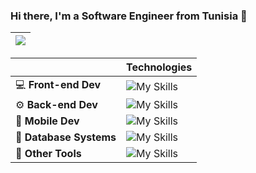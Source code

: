 
### Hi there, I'm a Software Engineer from Tunisia  👋

  
  
  
|  <a href="https://github.com/anuraghazra/github-readme-stats"><img align="center" src="https://github-readme-stats-244h-maiko26.vercel.app/api/top-langs/?username=MAiKo26&langs_count=20&layout=compact&theme=transparent&hide_border=true" /> </a> |
| ------------- | 



|        | Technologies                                         |
| -------------- | ---------------------------------------------------- |
| :computer: **Front-end Dev**   |  ![My Skills](https://skillicons.dev/icons?i=nextjs,react,angular,bootstrap,sass) |
| :gear: **Back-end Dev**    |  ![My Skills](https://skillicons.dev/icons?i=nextjs,express,django,spring)          |
| :iphone: **Mobile Dev** | ![My Skills](https://skillicons.dev/icons?i=java,react)      |
| :floppy_disk: **Database Systems**   | ![My Skills](https://skillicons.dev/icons?i=postgresql,mysql,firebase,sqlite,mongodb)   |
| :wrench: **Other Tools**      |  ![My Skills](https://skillicons.dev/icons?i=git,raspberrypi,latex,docker)   |

  








<!--
**MAiKo26/MAiKo26** is a ✨ _special_ ✨ repository because its `README.md` (this file) appears on your GitHub profile.

Here are some ideas to get you started:



- 🔭 I’m currently working on ...
- 🌱 I’m currently learning ...
- 👯 I’m looking to collaborate on ...
- 🤔 I’m looking for help with ...
- 💬 Ask me about ...
- 📫 How to reach me: ...
- 😄 Pronouns: ...
- ⚡ Fun fact: ...
-->
